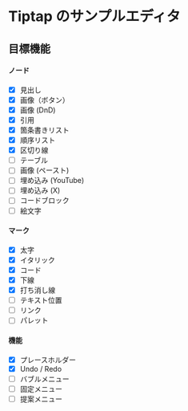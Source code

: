 # Tiptap のサンプルエディタ

## 目標機能

#### ノード

- [x] 見出し
- [x] 画像（ボタン）
- [x] 画像 (DnD)
- [x] 引用
- [x] 箇条書きリスト
- [x] 順序リスト
- [x] 区切り線
- [ ] テーブル
- [ ] 画像 (ペースト)
- [ ] 埋め込み (YouTube)
- [ ] 埋め込み (X)
- [ ] コードブロック
- [ ] 絵文字

#### マーク

- [x] 太字
- [x] イタリック
- [x] コード
- [x] 下線
- [x] 打ち消し線
- [ ] テキスト位置
- [ ] リンク
- [ ] パレット

#### 機能

- [x] プレースホルダー
- [x] Undo / Redo
- [ ] バブルメニュー
- [ ] 固定メニュー
- [ ] 提案メニュー
